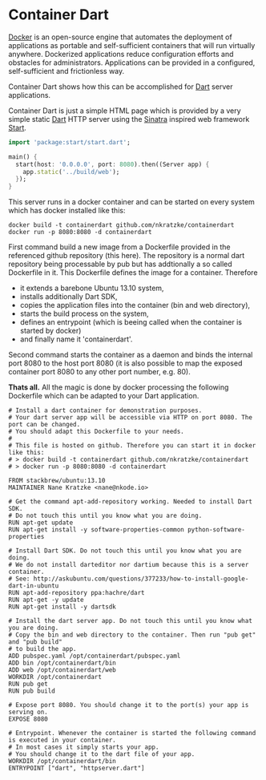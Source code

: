 Container Dart
==============

[docker]: https://www.docker.io/
[dart]: https://www.dartlang.org/
[start]: https://github.com/lvivski/start
[sinatra]: http://www.sinatrarb.com/

[Docker][docker] is an open-source engine that automates the deployment of applications as portable and self-sufficient containers that will run virtually anywhere. Dockerized applications reduce configuration efforts and obstacles for administrators. Applications can be provided in a configured, self-sufficient and frictionless way.

Container Dart shows how this can be accomplished for [Dart][dart] server applications.

Container Dart is just a simple HTML page which is provided by a very simple static [Dart][dart] HTTP server using the [Sinatra][sinatra] inspired web framework [Start][start].

```Dart
import 'package:start/start.dart';

main() {
  start(host: '0.0.0.0', port: 8080).then((Server app) {
    app.static('../build/web');
  });
}
```

This server runs in a docker container and can be started on every system which has docker installed like this:

```Shell
docker build -t containerdart github.com/nkratzke/containerdart
docker run -p 8080:8080 -d containerdart
```

First command build a new image from a Dockerfile provided in the referenced github repository (this here). The repository is a normal dart repository being processable by pub but has addtionally a so called Dockerfile in it. This Dockerfile defines the image for a container. Therefore 

- it extends a barebone Ubuntu 13.10 system,
- installs additionally Dart SDK,
- copies the application files into the container (bin and web directory),
- starts the build process on the system,
- defines an entrypoint (which is beeing called when the container is started by docker)
- and finally name it 'containerdart'.

Second command starts the container as a daemon and binds the internal port 8080 to the host port 8080 (it is also possible to map the exposed container port 8080 to any other port number, e.g. 80).

__Thats all.__ All the magic is done by docker processing the following Dockerfile which can be adapted to your Dart application.

```Shell
# Install a dart container for demonstration purposes.
# Your dart server app will be accessible via HTTP on port 8080. The port can be changed.
# You should adapt this Dockerfile to your needs.
#
# This file is hosted on github. Therefore you can start it in docker like this:
# > docker build -t containerdart github.com/nkratzke/containerdart
# > docker run -p 8080:8080 -d containerdart

FROM stackbrew/ubuntu:13.10
MAINTAINER Nane Kratzke <nane@nkode.io>

# Get the command apt-add-repository working. Needed to install Dart SDK.
# Do not touch this until you know what you are doing.
RUN apt-get update
RUN apt-get install -y software-properties-common python-software-properties

# Install Dart SDK. Do not touch this until you know what you are doing.
# We do not install darteditor nor dartium because this is a server container.
# See: http://askubuntu.com/questions/377233/how-to-install-google-dart-in-ubuntu
RUN apt-add-repository ppa:hachre/dart
RUN apt-get -y update
RUN apt-get install -y dartsdk

# Install the dart server app. Do not touch this until you know what you are doing.
# Copy the bin and web directory to the container. Then run "pub get" and "pub build"
# to build the app.
ADD pubspec.yaml /opt/containerdart/pubspec.yaml
ADD bin /opt/containerdart/bin
ADD web /opt/containerdart/web
WORKDIR /opt/containerdart
RUN pub get
RUN pub build

# Expose port 8080. You should change it to the port(s) your app is serving on.
EXPOSE 8080

# Entrypoint. Whenever the container is started the following command is executed in your container.
# In most cases it simply starts your app.
# You should change it to the dart file of your app.
WORKDIR /opt/containerdart/bin
ENTRYPOINT ["dart", "httpserver.dart"]
```
